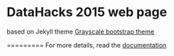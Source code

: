 DataHacks 2015 web page
=========================


based on Jekyll theme [Grayscale bootstrap theme ](http://ironsummitmedia.github.io/startbootstrap-grayscale/)


=========
For more details, read the [documentation](http://jekyllrb.com/)
